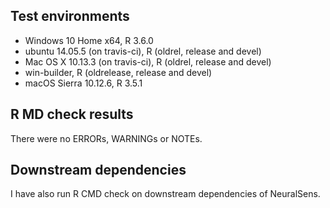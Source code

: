 ## Test environments
* Windows 10 Home x64, R 3.6.0
* ubuntu 14.05.5 (on travis-ci), R (oldrel, release and devel)
* Mac OS X 10.13.3 (on travis-ci), R (oldrel, release and devel)
* win-builder, R (oldrelease, release and devel)
* macOS Sierra 10.12.6, R 3.5.1

## R MD check results
There were no ERRORs, WARNINGs or NOTEs. 

## Downstream dependencies
I have also run R CMD check on downstream dependencies of NeuralSens.
